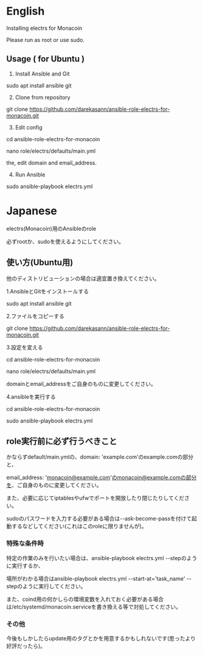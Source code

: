# English

Installing electrs for Monacoin

Please run as root or use sudo.

## Usage ( for Ubuntu )

1. Install Ansible and Git

sudo apt install ansible git

2. Clone from repository

git clone https://github.com/darekasann/ansible-role-electrs-for-monacoin.git

3. Edit config

cd ansible-role-electrs-for-monacoin

nano role/electrs/defaults/main.yml

the, edit domain and email_address.

4. Run Ansible

sudo ansible-playbook electrs.yml

# Japanese

electrs(Monacoin)用のAnsibleのrole

必ずrootか、sudoを使えるようにしてください。

## 使い方(Ubuntu用)

他のディストリビューションの場合は適宜置き換えてください。

1.AnsibleとGitをインストールする

sudo apt install ansible git

2.ファイルをコピーする

git clone https://github.com/darekasann/ansible-role-electrs-for-monacoin.git

3.設定を変える

cd ansible-role-electrs-for-monacoin

nano role/electrs/defaults/main.yml

domainとemail_addressをご自身のものに変更してください。

4.ansibleを実行する

cd ansible-role-electrs-for-monacoin

sudo ansible-playbook electrs.yml

## role実行前に必ず行うべきこと

かならずdefault/main.ymlの、domain: 'example.com'のexample.comの部分と、

email_address: 'monacoin@example.com'のmonacoin@example.comの部分を、ご自身のものに変更してください。

また、必要に応じてiptablesやufwでポートを開放したり閉じたりしてください。

sudoのパスワードを入力する必要がある場合は--ask-become-passを付けて起動するなどしてください(これはこのroleに限りませんが)。

### 特殊な条件時

特定の作業のみを行いたい場合は、ansible-playbook electrs.yml --stepのように実行するか、

場所がわかる場合はansible-playbook electrs.yml --start-at='task_name' --stepのように実行してください。

また、coind用の何かしらの環境変数を入れておく必要がある場合は/etc/systemd/monacoin.serviceを書き換える等で対処してください。

### その他

今後もしかしたらupdate用のタグとかを用意するかもしれないです(思ったより好評だったら)。
